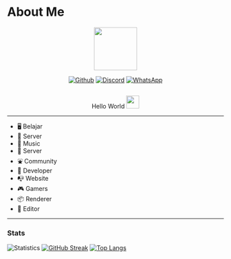 # About Me
<body>
    <link href='https://fonts.googleapis.com/css?family=Josefin Sans' rel='stylesheet'>

<div id="header" align="center">
  <img src="https://media.giphy.com/media/M9gbBd9nbDrOTu1Mqx/giphy.gif" width="100"/>
</div>

<p align="center">
<a href="https://github.com/syalomclubby"><img src="https://img.shields.io/badge/GitHub-100000?style=for-the-badge&logo=github&logoColor=white" alt="Github"></a>
<a href="https://discord.com/invite/v58xB2unpE"><img src="https://img.shields.io/badge/Discord-7289D9?style=for-the-badge&logo=discord&logoColor=white" alt="Discord"></a>
<a href="https://wa.me/+6283151431158"><img src="https://img.shields.io/badge/Whatsapp-20C65A?style=for-the-badge&logo=whatsapp&logoColor=white" alt="WhatsApp"></a>
</p>

<p align="center">
<img src="https://komarev.com/ghpvc/?username=syalomclubby&style=flat-square&color=blue" alt=""/>
</p>
<p align="center">
  Hello World
  <img src="https://media.giphy.com/media/hvRJCLFzcasrR4ia7z/giphy.gif" width="30px"/>
</p>

-----------
- 🖥 Belajar
- 🔌 Server
- 🎹 Music
- 🔧 Server
- ⛲ Community
- 📓 Developer
- 📭 Website
- 🎮 Gamers
- 📦 Renderer
- 🎥 Editor
-----------

</body>

### Stats
![Statistics](https://github-readme-stats.vercel.app//api?username=syalomclubby&show_icons=true&count_private=true&hide_title=true&bg_color=100,0e1e45,000000&title_color=6c8fd9&text_color=68f5fc)
[![GitHub Streak](http://github-readme-streak-stats.herokuapp.com?user=syalomclubby&theme=dark&background=0e1e45)](https://git.io/streak-stats)
[![Top Langs](https://github-readme-stats.vercel.app/api/top-langs/?username=syalomclubby&layout=compact&theme=vision-friendly-dark)](https://github.com/anuraghazra/github-readme-stats)
